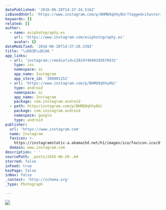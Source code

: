 ```yaml
---
datePublished: '2016-06-28T14:37:34.516Z'
isBasedOnUrl: 'https://www.instagram.com/p/BHMQ9qhhy0U/?tagged=itwstories'
keywords: []
related: []
author:
  - name: esiphotography.es
    url: 'https://www.instagram.com/esiphotography.es'
    avatar: {}
dateModified: '2016-06-28T14:37:20.339Z'
title: "\uD83D\uDCA6 "
app_links:
  - url: 'instagram://media?id=1282474600185670932'
    type: ios
    namespace: ai
    app_name: Instagram
    app_store_id: '389801252'
  - url: 'https://www.instagram.com/p/BHMQ9qhhy0U/'
    type: android
    namespace: ai
    app_name: Instagram
    package: com.instagram.android
  - path: https/instagram.com/p/BHMQ9qhhy0U/
    package: com.instagram.android
    namespace: google
    type: android
publisher:
  url: 'https://www.instagram.com'
  name: Instagram
  favicon: >-
    https://instagramstatic-a.akamaihd.net/h1/images/ico/favicon.ico/dfa85bb1fd63.ico
  domain: www.instagram.com
description: ' '
sourcePath: _posts/2016-06-28-.md
starred: false
inFeed: true
hasPage: false
inNav: false
_context: 'http://schema.org'
_type: Photograph

---
```

![  ](https://scontent.cdninstagram.com/t51.2885-15/s640x640/sh0.08/e35/13557070_529626017231714_1127343819_n.jpg?ig_cache_key=MTI4MjQ3NDYwMDE4NTY3MDkzMg%3D%3D.2)